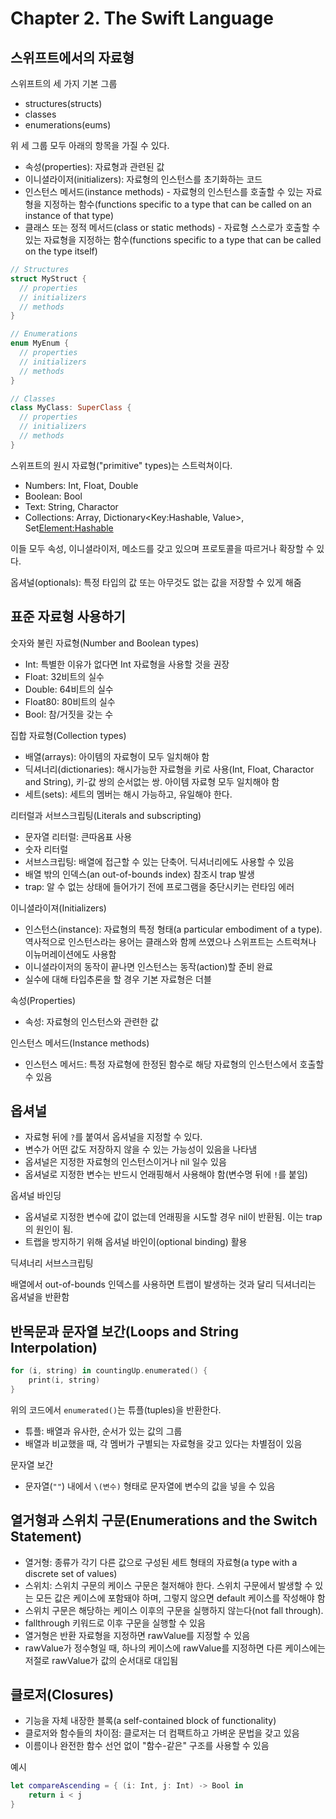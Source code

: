# Chapter 2. The Swift Language

## 스위프트에서의 자료형

스위프트의 세 가지 기본 그룹

- structures(structs)
- classes
- enumerations(eums)

위 세 그룹 모두 아래의 항목을 가질 수 있다.

- 속성(properties): 자료형과 관련된 값
- 이니셜라이저(initializers): 자료형의 인스턴스를 초기화하는 코드
- 인스턴스 메서드(instance methods) - 자료형의 인스턴스를 호출할 수 있는 자료형을 지정하는 함수(functions specific to a type that can be called on an instance of that type)
- 클래스 또는 정적 메서드(class or static methods) - 자료형 스스로가 호출할 수 있는 자료형을 지정하는 함수(functions specific to a type that can be called on the type itself)

````swift
// Structures
struct MyStruct {
  // properties
  // initializers
  // methods
}

// Enumerations
enum MyEnum {
  // properties
  // initializers
  // methods
}

// Classes
class MyClass: SuperClass {
  // properties
  // initializers
  // methods
}
````

스위프트의 원시 자료형("primitive" types)는 스트럭쳐이다.

- Numbers: Int, Float, Double
- Boolean: Bool
- Text: String, Charactor
- Collections: Array<Element>, Dictionary<Key:Hashable, Value>, Set<Element:Hashable>

이들 모두 속성, 이니셜라이저, 메소드를 갖고 있으며 프로토콜을 따르거나 확장할 수 있다.

옵셔널(optionals): 특정 타입의 값 또는 아무것도 없는 값을 저장할 수 있게 해줌

## 표준 자료형 사용하기

숫자와 불린 자료형(Number and Boolean types)

- Int: 특별한 이유가 없다면 Int 자료형을 사용할 것을 권장
- Float: 32비트의 실수
- Double: 64비트의 실수
- Float80: 80비트의 실수
- Bool: 참/거짓을 갖는 수

집합 자료형(Collection types)

- 배열(arrays): 아이템의 자료형이 모두 일치해야 함
- 딕셔너리(dictionaries): 해시가능한 자료형을 키로 사용(Int, Float, Charactor and String), 키-값 쌍의 순서없는 쌍. 아이템 자료형 모두 일치해야 함
- 세트(sets): 세트의 멤버는 해시 가능하고, 유일해야 한다.

리터럴과 서브스크립팅(Literals and subscripting)

- 문자열 리터럴: 큰따옴표 사용
- 숫자 리터럴
- 서브스크립팅: 배열에 접근할 수 있는 단축어. 딕셔너리에도 사용할 수 있음
- 배열 밖의 인덱스(an out-of-bounds index) 참조시 trap 발생
- trap: 알 수 없는 상태에 들어가기 전에 프로그램을 중단시키는 런타임 에러

이니셜라이져(Initializers)

- 인스턴스(instance): 자료형의 특정 형태(a particular embodiment of a type). 역사적으로 인스턴스라는 용어는 클래스와 함께 쓰였으나 스위프트는 스트럭쳐나 이뉴머레이션에도 사용함
- 이니셜라이저의 동작이 끝나면 인스턴스는 동작(action)할 준비 완료
- 실수에 대해 타입추론을 할 경우 기본 자료형은 더블

속성(Properties)

- 속성: 자료형의 인스턴스와 관련한 값

인스턴스 메서드(Instance methods)

- 인스턴스 메서드: 특정 자료형에 한정된 함수로 해당 자료형의 인스턴스에서 호출할 수 있음

## 옵셔널

- 자료형 뒤에 `?`를 붙여서 옵셔널을 지정할 수 있다.
- 변수가 어떤 값도 저장하지 않을 수 있는 가능성이 있음을 나타냄
- 옵셔널은 지정한 자료형의 인스턴스이거나 nil 일수 있음
- 옵셔널로 지정한 변수는 반드시 언래핑해서 사용해야 함(변수명 뒤에 `!`를 붙임)

옵셔널 바인딩

- 옵셔널로 지정한 변수에 값이 없는데 언래핑을 시도할 경우 nil이 반환됨. 이는 trap의 원인이 됨.
- 트랩을 방지하기 위해 옵셔널 바인이(optional binding) 활용

딕셔너리 서브스크립팅

배열에서 out-of-bounds 인덱스를 사용하면 트랩이 발생하는 것과 달리 딕셔너리는 옵셔널을 반환함

## 반목문과 문자열 보간(Loops and String Interpolation)

````swift
for (i, string) in countingUp.enumerated() {
    print(i, string)
}
````

위의 코드에서 `enumerated()`는 튜플(tuples)을 반환한다.

- 튜플: 배열과 유사한, 순서가 있는 값의 그룹
- 배열과 비교했을 때, 각 멤버가 구별되는 자료형을 갖고 있다는 차별점이 있음

문자열 보간

- 문자열(`""`) 내에서 `\(변수)` 형태로 문자열에 변수의 값을 넣을 수 있음

## 열거형과 스위치 구문(Enumerations and the Switch Statement)

- 열거형: 종류가 각기 다른 값으로 구성된 세트 형태의 자료형(a type with a discrete set of values)
- 스위치: 스위치 구문의 케이스 구문은 철저해야 한다. 스위치 구문에서 발생할 수 있는 모든 값은 케이스에 포함돼야 하며, 그렇지 않으면 default 케이스를 작성해야 함
- 스위치 구문은 해당하는 케이스 이후의 구문을 실행하지 않는다(not fall through).
- fallthrough 키워드로 이후 구문을 실행할 수 있음
- 열거형은 반환 자료형을 지정하면 rawValue를 지정할 수 있음
- rawValue가 정수형일 때, 하나의 케이스에 rawValue를 지정하면 다른 케이스에는 저절로 rawValue가 값의 순서대로 대입됨

## 클로저(Closures)

- 기능을 자체 내장한 블록(a self-contained block of functionality)
- 클로저와 함수들의 차이점: 클로저는 더 컴팩트하고 가벼운 문법을 갖고 있음
- 이름이나 완전한 함수 선언 없이 "함수-같은" 구조를 사용할 수 있음

예시

````swift
let compareAscending = { (i: Int, j: Int) -> Bool in
    return i < j
}
````
